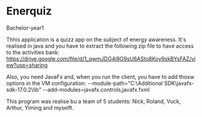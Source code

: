 # Enerquiz
 Bachelor-year1
 
 Thhis application is a quizz app on the subject of energy awareness. It's realised in java and you have to extract the following zip file to have access to the activities bank: https://drive.google.com/file/d/1_qwmJDG4j9G9sU6ASto8Koy9skBYsFAZ/view?usp=sharing
 
 Also, you need JavaFx and, when you run the client, you have to add thosw options in the VM configuration: 
 --module-path="C:\Additional SDK\javafx-sdk-17.0.2\lib" --add-modules=javafx.controls,javafx.fxml
 
 This program was realise bu a team of 5 students: Nick, Roland, Vuck, Arthur, Yiming and myselft.
